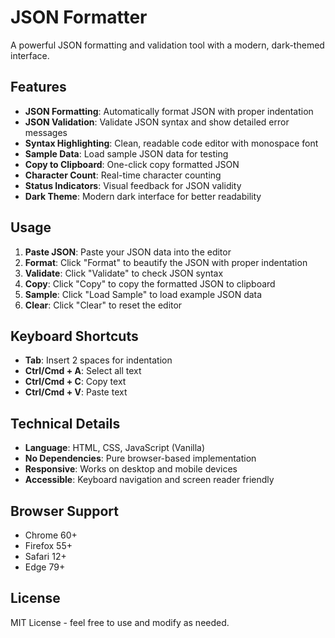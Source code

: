 # JSON Formatter

A powerful JSON formatting and validation tool with a modern, dark-themed interface.

## Features

- **JSON Formatting**: Automatically format JSON with proper indentation
- **JSON Validation**: Validate JSON syntax and show detailed error messages
- **Syntax Highlighting**: Clean, readable code editor with monospace font
- **Sample Data**: Load sample JSON data for testing
- **Copy to Clipboard**: One-click copy formatted JSON
- **Character Count**: Real-time character counting
- **Status Indicators**: Visual feedback for JSON validity
- **Dark Theme**: Modern dark interface for better readability

## Usage

1. **Paste JSON**: Paste your JSON data into the editor
2. **Format**: Click "Format" to beautify the JSON with proper indentation
3. **Validate**: Click "Validate" to check JSON syntax
4. **Copy**: Click "Copy" to copy the formatted JSON to clipboard
5. **Sample**: Click "Load Sample" to load example JSON data
6. **Clear**: Click "Clear" to reset the editor

## Keyboard Shortcuts

- **Tab**: Insert 2 spaces for indentation
- **Ctrl/Cmd + A**: Select all text
- **Ctrl/Cmd + C**: Copy text
- **Ctrl/Cmd + V**: Paste text

## Technical Details

- **Language**: HTML, CSS, JavaScript (Vanilla)
- **No Dependencies**: Pure browser-based implementation
- **Responsive**: Works on desktop and mobile devices
- **Accessible**: Keyboard navigation and screen reader friendly

## Browser Support

- Chrome 60+
- Firefox 55+
- Safari 12+
- Edge 79+

## License

MIT License - feel free to use and modify as needed. 